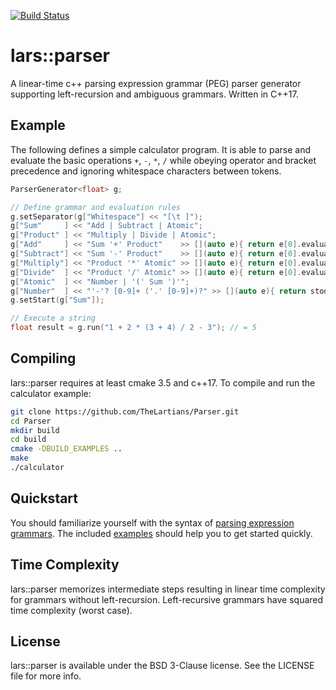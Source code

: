 [![Build Status](https://travis-ci.com/TheLartians/Parser.svg?branch=master)](https://travis-ci.com/TheLartians/Parser)

lars::parser
============

A linear-time c++ parsing expression grammar (PEG) parser generator supporting left-recursion and ambiguous grammars. Written in C++17.

Example
-------

The following defines a simple calculator program. It is able to parse and evaluate the basic operations `+`, `-`, `*`, `/` while obeying operator and bracket precedence and ignoring whitespace characters between tokens.

```c++
ParserGenerator<float> g;

// Define grammar and evaluation rules
g.setSeparator(g["Whitespace"] << "[\t ]");
g["Sum"     ] << "Add | Subtract | Atomic";
g["Product" ] << "Multiply | Divide | Atomic";
g["Add"     ] << "Sum '+' Product"    >> [](auto e){ return e[0].evaluate() + e[1].evaluate(); };
g["Subtract"] << "Sum '-' Product"    >> [](auto e){ return e[0].evaluate() - e[1].evaluate(); };
g["Multiply"] << "Product '*' Atomic" >> [](auto e){ return e[0].evaluate() * e[1].evaluate(); };
g["Divide"  ] << "Product '/' Atomic" >> [](auto e){ return e[0].evaluate() / e[1].evaluate(); };
g["Atomic"  ] << "Number | '(' Sum ')'";
g["Number"  ] << "'-'? [0-9]+ ('.' [0-9]+)?" >> [](auto e){ return stod(e.string()); };
g.setStart(g["Sum"]);

// Execute a string
float result = g.run("1 + 2 * (3 + 4) / 2 - 3"); // = 5
```

Compiling
---------
lars::parser requires at least cmake 3.5 and c++17. To compile and run the calculator example: 

```bash
git clone https://github.com/TheLartians/Parser.git
cd Parser
mkdir build
cd build
cmake -DBUILD_EXAMPLES ..
make
./calculator
```

Quickstart
----------
You should familiarize yourself with the syntax of [parsing expression grammars](http://en.wikipedia.org/wiki/Parsing_expression_grammar). The included [examples](https://github.com/TheLartians/Parser/tree/master/examples) should help you to get started quickly.

Time Complexity
---------------
lars::parser memorizes intermediate steps resulting in linear time complexity for grammars without left-recursion. Left-recursive grammars have squared time complexity (worst case).

License
-------
lars::parser is available under the BSD 3-Clause license. See the LICENSE file for more info.
